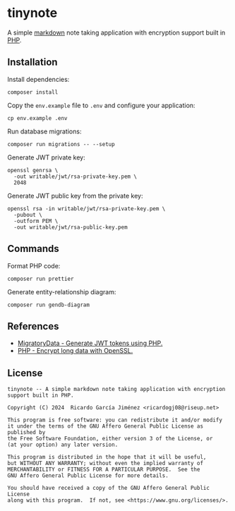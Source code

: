 # tinynote

A simple [markdown](https://www.markdownguide.org) note taking application with encryption support built in [PHP](https://www.php.net).

## Installation

Install dependencies:

    composer install

Copy the `env.example` file to `.env` and configure your application:

    cp env.example .env

Run database migrations:

    composer run migrations -- --setup

Generate JWT private key:

    openssl genrsa \
      -out writable/jwt/rsa-private-key.pem \
      2048

Generate JWT public key from the private key:

    openssl rsa -in writable/jwt/rsa-private-key.pem \
      -pubout \
      -outform PEM \
      -out writable/jwt/rsa-public-key.pem

## Commands

Format PHP code:

    composer run prettier

Generate entity-relationship diagram:

    composer run gendb-diagram

## References

* [MigratoryData - Generate JWT tokens using PHP.](https://migratorydata.com/docs/extensions/auth-jwt/generate-jwt-with-php)
* [PHP - Encrypt long data with OpenSSL.](https://www.php.net/manual/en/function.openssl-private-encrypt.php#119810)

## License

    tinynote -- A simple markdown note taking application with encryption support built in PHP.

    Copyright (C) 2024  Ricardo García Jiménez <ricardogj08@riseup.net>

    This program is free software: you can redistribute it and/or modify
    it under the terms of the GNU Affero General Public License as published by
    the Free Software Foundation, either version 3 of the License, or
    (at your option) any later version.

    This program is distributed in the hope that it will be useful,
    but WITHOUT ANY WARRANTY; without even the implied warranty of
    MERCHANTABILITY or FITNESS FOR A PARTICULAR PURPOSE.  See the
    GNU Affero General Public License for more details.

    You should have received a copy of the GNU Affero General Public License
    along with this program.  If not, see <https://www.gnu.org/licenses/>.
